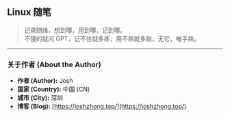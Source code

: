 ## Linux 随笔

> 记录随缘，想到哪，用到哪，记到哪。  
> 不懂的就问 GPT，记不住就多练，用不熟就多敲，无它，唯手熟。

---

### 关于作者 (About the Author)

- **作者 (Author):** Josh  
- **国家 (Country):** 中国 (CN)  
- **城市 (City):** 深圳  
- **博客 (Blog):** [https://joshzhong.top/](https://joshzhong.top/)



